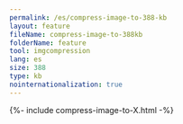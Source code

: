 ```yaml
---
permalink: /es/compress-image-to-388-kb
layout: feature
fileName: compress-image-to-388kb
folderName: feature
tool: imgcompression
lang: es
size: 388
type: kb
nointernationalization: true
---
```

{%- include compress-image-to-X.html -%}       
